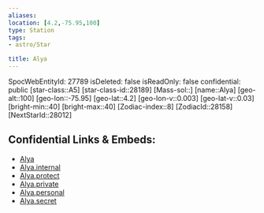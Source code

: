 ```yaml
---
aliases: 
location: [4.2,-75.95,100]
type: Station
tags:
- astro/Star

title: Alya
---
```

SpocWebEntityId: 27789
isDeleted: false
isReadOnly: false
confidential: public
[star-class::A5]
[star-class-id::28189]
[Mass-sol::]
[name::Alya]
[geo-alt::100]
[geo-lon::-75.95]
[geo-lat::4.2]
[geo-lon-v::0.003]
[geo-lat-v::0.03]
[bright-min::40]
[bright-max::40]
[Zodiac-index::8]
[ZodiacId::28158]
[NextStarId::28012]



## Confidential Links & Embeds: 
- [Alya](../../../_public/astro/Star/Alya.md) 
- [Alya.internal](../../../_internal/astro/Star/Alya.internal.md) 
- [Alya.protect](../../../_protect/astro/Star/Alya.protect.md) 
- [Alya.private](../../../_private/astro/Star/Alya.private.md) 
- [Alya.personal](../../../_personal/astro/Star/Alya.personal.md) 
- [Alya.secret](../../../_secret/astro/Star/Alya.secret.md)

